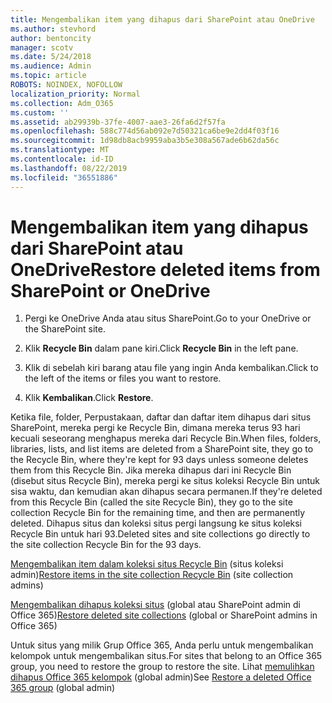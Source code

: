 ```yaml
---
title: Mengembalikan item yang dihapus dari SharePoint atau OneDrive
ms.author: stevhord
author: bentoncity
manager: scotv
ms.date: 5/24/2018
ms.audience: Admin
ms.topic: article
ROBOTS: NOINDEX, NOFOLLOW
localization_priority: Normal
ms.collection: Adm_O365
ms.custom: ''
ms.assetid: ab29939b-37fe-4007-aae3-26fa6d2f57fa
ms.openlocfilehash: 588c774d56ab092e7d50321ca6be9e2dd4f03f16
ms.sourcegitcommit: 1d98db8acb9959aba3b5e308a567ade6b62da56c
ms.translationtype: MT
ms.contentlocale: id-ID
ms.lasthandoff: 08/22/2019
ms.locfileid: "36551886"
---
```

# <a name="restore-deleted-items-from-sharepoint-or-onedrive"></a><span data-ttu-id="ab4a0-102">Mengembalikan item yang dihapus dari SharePoint atau OneDrive</span><span class="sxs-lookup"><span data-stu-id="ab4a0-102">Restore deleted items from SharePoint or OneDrive</span></span>

1. <span data-ttu-id="ab4a0-103">Pergi ke OneDrive Anda atau situs SharePoint.</span><span class="sxs-lookup"><span data-stu-id="ab4a0-103">Go to your OneDrive or the SharePoint site.</span></span>
    
2. <span data-ttu-id="ab4a0-104">Klik **Recycle Bin** dalam pane kiri.</span><span class="sxs-lookup"><span data-stu-id="ab4a0-104">Click **Recycle Bin** in the left pane.</span></span> 
    
3. <span data-ttu-id="ab4a0-105">Klik di sebelah kiri barang atau file yang ingin Anda kembalikan.</span><span class="sxs-lookup"><span data-stu-id="ab4a0-105">Click to the left of the items or files you want to restore.</span></span>
    
4. <span data-ttu-id="ab4a0-106">Klik **Kembalikan**.</span><span class="sxs-lookup"><span data-stu-id="ab4a0-106">Click **Restore**.</span></span> 
    
<span data-ttu-id="ab4a0-107">Ketika file, folder, Perpustakaan, daftar dan daftar item dihapus dari situs SharePoint, mereka pergi ke Recycle Bin, dimana mereka terus 93 hari kecuali seseorang menghapus mereka dari Recycle Bin.</span><span class="sxs-lookup"><span data-stu-id="ab4a0-107">When files, folders, libraries, lists, and list items are deleted from a SharePoint site, they go to the Recycle Bin, where they're kept for 93 days unless someone deletes them from this Recycle Bin.</span></span> <span data-ttu-id="ab4a0-108">Jika mereka dihapus dari ini Recycle Bin (disebut situs Recycle Bin), mereka pergi ke situs koleksi Recycle Bin untuk sisa waktu, dan kemudian akan dihapus secara permanen.</span><span class="sxs-lookup"><span data-stu-id="ab4a0-108">If they're deleted from this Recycle Bin (called the site Recycle Bin), they go to the site collection Recycle Bin for the remaining time, and then are permanently deleted.</span></span> <span data-ttu-id="ab4a0-109">Dihapus situs dan koleksi situs pergi langsung ke situs koleksi Recycle Bin untuk hari 93.</span><span class="sxs-lookup"><span data-stu-id="ab4a0-109">Deleted sites and site collections go directly to the site collection Recycle Bin for the 93 days.</span></span>
  
<span data-ttu-id="ab4a0-110">[Mengembalikan item dalam koleksi situs Recycle Bin](https://go.microsoft.com/fwlink/?linkid=867800) (situs koleksi admin)</span><span class="sxs-lookup"><span data-stu-id="ab4a0-110">[Restore items in the site collection Recycle Bin](https://go.microsoft.com/fwlink/?linkid=867800) (site collection admins)</span></span> 
  
<span data-ttu-id="ab4a0-111">[Mengembalikan dihapus koleksi situs](https://go.microsoft.com/fwlink/?linkid=867660) (global atau SharePoint admin di Office 365)</span><span class="sxs-lookup"><span data-stu-id="ab4a0-111">[Restore deleted site collections](https://go.microsoft.com/fwlink/?linkid=867660) (global or SharePoint admins in Office 365)</span></span> 
  
<span data-ttu-id="ab4a0-112">Untuk situs yang milik Grup Office 365, Anda perlu untuk mengembalikan kelompok untuk mengembalikan situs.</span><span class="sxs-lookup"><span data-stu-id="ab4a0-112">For sites that belong to an Office 365 group, you need to restore the group to restore the site.</span></span> <span data-ttu-id="ab4a0-113">Lihat [memulihkan dihapus Office 365 kelompok](https://go.microsoft.com/fwlink/?linkid=867802) (global admin)</span><span class="sxs-lookup"><span data-stu-id="ab4a0-113">See [Restore a deleted Office 365 group](https://go.microsoft.com/fwlink/?linkid=867802) (global admin)</span></span> 
  

